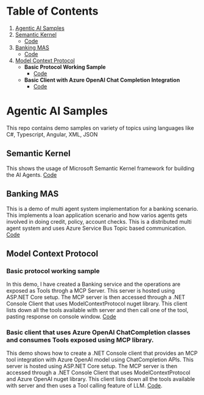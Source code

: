 # Table of Contents

1. [Agentic AI Samples](#agentic-ai-samples)
2. [Semantic Kernel](#semantic-kernel)
   - [Code](https://github.com/pravinchandankhede/agenticai/tree/main/src/SemanticKernel)
3. [Banking MAS](#banking-mas)
   - [Code](https://github.com/pravinchandankhede/agenticai/tree/main/src/Banking-Multi-Agent-System-Demo)
4. [Model Context Protocol](#model-context-protocol)
   - **Basic Protocol Working Sample**
     - [Code](https://github.com/pravinchandankhede/agenticai/tree/main/src/model-context-protocol-demo)
   - **Basic Client with Azure OpenAI Chat Completion Integration**
     - [Code](https://github.com/pravinchandankhede/agenticai/tree/main/src/model-context-protocol-demo/Clients/MCPAzureOpenAIClient)

# Agentic AI Samples
This repo contains demo samples on variety of topics using languages like C#, Typescript, Angular, XML, JSON

## Semantic Kernel
This shows the usage of Microsoft Semantic Kernel framework for building the AI Agents.
[Code](https://github.com/pravinchandankhede/agenticai/tree/main/src/SemanticKernel)

## Banking MAS
This is a demo of multi agent system implementation for a banking scenario. This implements a loan application scenario and how varios agents gets involved in doing credit, policy, account checks. This is a distributed multi agent system and uses Azure Service Bus Topic based communication.
[Code](https://github.com/pravinchandankhede/agenticai/tree/main/src/Banking-Multi-Agent-System-Demo)

## Model Context Protocol

### Basic protocol working sample
In this demo, I have created a Banking service and the operations are exposed as Tools throgh a MCP Server. This server is hosted using ASP.NET Core setup. The MCP server is then accessed through a .NET Console Client that uses ModelContextProtocol nuget library. This client lists down all the tools available with server and then call one of the tool, pasting response on console window.
[Code](https://github.com/pravinchandankhede/agenticai/tree/main/src/model-context-protocol-demo)

### Basic client that uses Azure OpenAI ChatCompletion classes and consumes Tools exposed using MCP library.
This demo shows how to create a .NET Console client that provides an MCP tool integration with Azure OpenAI model using ChatCompletion APIs. This server is hosted using ASP.NET Core setup. The MCP server is then accessed through a .NET Console Client that uses ModelContextProtocol and Azure OpenAI nuget library. This client lists down all the tools available with server and then uses a Tool calling feature of LLM.
[Code](https://github.com/pravinchandankhede/agenticai/tree/main/src/model-context-protocol-demo/Clients/MCPAzureOpenAIClient).
